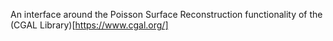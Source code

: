 An interface around the Poisson Surface Reconstruction functionality of the (CGAL Library)[https://www.cgal.org/]